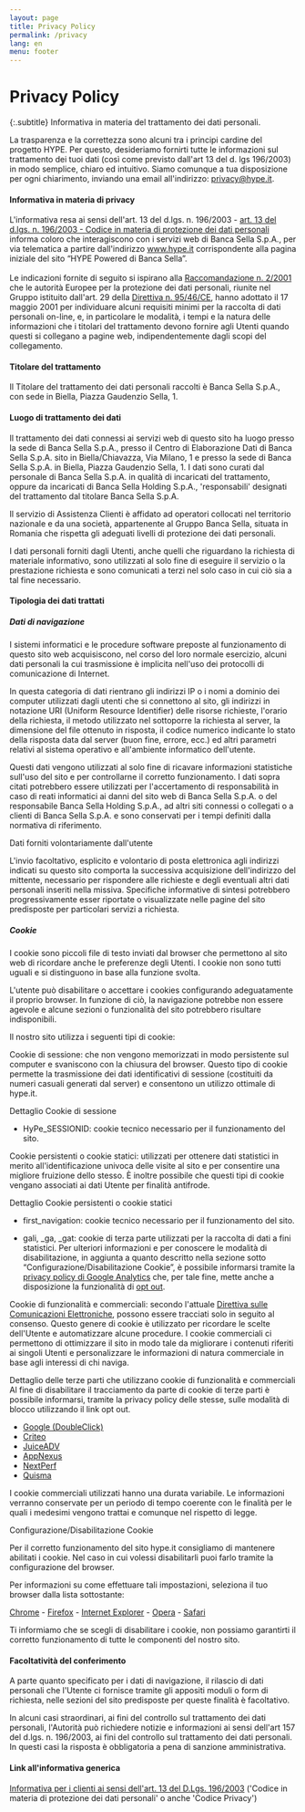 ```yaml
---
layout: page
title: Privacy Policy
permalink: /privacy
lang: en
menu: footer
---
```


# Privacy Policy

{:.subtitle}
Informativa in materia del trattamento dei dati personali.



La trasparenza e la correttezza sono alcuni tra i principi cardine del progetto HYPE. Per questo, desideriamo fornirti tutte le informazioni sul trattamento dei tuoi dati (così come previsto dall'art 13 del d. lgs 196/2003) in modo semplice, chiaro ed intuitivo. Siamo comunque a tua disposizione per ogni chiarimento, inviando una email all'indirizzo: <a href="mailto:privacy@hype.it">privacy@hype.it</a>.

#### Informativa in materia di privacy

L'informativa resa ai sensi dell'art. 13 del d.lgs. n. 196/2003 - <a href="http://www.garanteprivacy.it/web/guest/home/docweb/-/docweb-display/docweb/1311248#articolo13">art. 13 del d.lgs. n. 196/2003 - Codice in materia di protezione dei dati personali</a> informa coloro che interagiscono con i servizi web di Banca Sella S.p.A., per via telematica a partire dall'indirizzo www.hype.it corrispondente alla pagina iniziale del sito “HYPE Powered di Banca Sella”.
<br><br>
Le indicazioni fornite di seguito si ispirano alla <a href="http://www.garanteprivacy.it/web/guest/home/docweb/-/docweb-display/docweb/1609845">Raccomandazione n. 2/2001</a> che le autorità Europee per la protezione dei dati personali, riunite nel Gruppo istituito dall'art. 29 della <a href="http://eur-lex.europa.eu/LexUriServ/LexUriServ.do?uri=CELEX:31995L0046:it:HTML">Direttiva n. 95/46/CE</a>, hanno adottato il 17 maggio 2001 per individuare alcuni requisiti minimi per la raccolta di dati personali on-line, e, in particolare le modalità, i tempi e la natura delle informazioni che i titolari del trattamento devono fornire agli Utenti quando questi si collegano a pagine web, indipendentemente dagli scopi del collegamento.

#### Titolare del trattamento

Il Titolare del trattamento dei dati personali raccolti è Banca Sella S.p.A., con sede in Biella, Piazza Gaudenzio Sella, 1.

#### Luogo di trattamento dei dati

Il trattamento dei dati connessi ai servizi web di questo sito ha luogo presso la sede di Banca Sella S.p.A., presso il Centro di Elaborazione Dati di Banca Sella S.p.A. sito in Biella/Chiavazza, Via Milano, 1 e presso la sede di Banca Sella S.p.A. in Biella, Piazza Gaudenzio Sella, 1. I dati sono curati dal personale di Banca Sella S.p.A. in qualità di incaricati del trattamento, oppure da incaricati di Banca Sella Holding S.p.A., 'responsabili' designati del trattamento dal titolare Banca Sella S.p.A.

Il servizio di Assistenza Clienti è affidato ad operatori collocati nel territorio nazionale e da una società, appartenente al Gruppo Banca Sella, situata in Romania che rispetta gli adeguati livelli di protezione dei dati personali.

I dati personali forniti dagli Utenti, anche quelli che riguardano la richiesta di materiale informativo, sono utilizzati al solo fine di eseguire il servizio o la prestazione richiesta e sono comunicati a terzi nel solo caso in cui ciò sia a tal fine necessario.

#### Tipologia dei dati trattati

##### Dati di navigazione

I sistemi informatici e le procedure software preposte al funzionamento di questo sito web acquisiscono, nel corso del loro normale esercizio, alcuni dati personali la cui trasmissione è implicita nell'uso dei protocolli di comunicazione di Internet.

In questa categoria di dati rientrano gli indirizzi IP o i nomi a dominio dei computer utilizzati dagli utenti che si connettono al sito, gli indirizzi in notazione URI (Uniform Resource Identifier) delle risorse richieste, l'orario della richiesta, il metodo utilizzato nel sottoporre la richiesta al server, la dimensione del file ottenuto in risposta, il codice numerico indicante lo stato della risposta data dal server (buon fine, errore, ecc.) ed altri parametri relativi al sistema operativo e all'ambiente informatico dell'utente.

Questi dati vengono utilizzati al solo fine di ricavare informazioni statistiche sull'uso del sito e per controllarne il corretto funzionamento. I dati sopra citati potrebbero essere utilizzati per l'accertamento di responsabilità in caso di reati informatici ai danni del sito web di Banca Sella S.p.A. o del responsabile Banca Sella Holding S.p.A., ad altri siti connessi o collegati o a clienti di Banca Sella S.p.A. e sono conservati per i tempi definiti dalla normativa di riferimento.

Dati forniti volontariamente dall'utente

L'invio facoltativo, esplicito e volontario di posta elettronica agli indirizzi indicati su questo sito comporta la successiva acquisizione dell'indirizzo del mittente, necessario per rispondere alle richieste e degli eventuali altri dati personali inseriti nella missiva. Specifiche informative di sintesi potrebbero progressivamente esser riportate o visualizzate nelle pagine del sito predisposte per particolari servizi a richiesta.

##### Cookie

I cookie sono piccoli file di testo inviati dal browser che permettono al sito web di ricordare anche le preferenze degli Utenti. I cookie non sono tutti uguali e si distinguono in base alla funzione svolta.

L'utente può disabilitare o accettare i cookies configurando adeguatamente il proprio browser. In funzione di ciò, la navigazione potrebbe non essere agevole e alcune sezioni o funzionalità del sito potrebbero risultare indisponibili.

Il nostro sito utilizza i seguenti tipi di cookie:

Cookie di sessione: che non vengono memorizzati in modo persistente sul computer e svaniscono con la chiusura del browser. Questo tipo di cookie permette la trasmissione dei dati identificativi di sessione (costituiti da numeri casuali generati dal server) e consentono un utilizzo ottimale di hype.it.

Dettaglio Cookie di sessione

- HyPe_SESSIONID: cookie tecnico necessario per il funzionamento del sito.

Cookie persistenti o cookie statici: utilizzati per ottenere dati statistici in merito all'identificazione univoca delle visite al sito e per consentire una migliore fruizione dello stesso. È inoltre possibile che questi tipi di cookie vengano associati ai dati Utente per finalità antifrode.

Dettaglio Cookie persistenti o cookie statici

- first_navigation: cookie tecnico necessario per il funzionamento del sito.

- gali, _ga, _gat: cookie di terza parte utilizzati per la raccolta di dati a fini statistici. Per ulteriori informazioni e per conoscere le modalità di disabilitazione, in aggiunta a quanto descritto nella sezione sotto “Configurazione/Disabilitazione Cookie”, è possibile informarsi tramite la <a href="http://www.google.com/intl/it_ALL/analytics/learn/privacy.html" target="_blank">privacy policy di Google Analytics</a> che, per tale fine, mette anche a disposizione la funzionalità di <a href="https://tools.google.com/dlpage/gaoptout/" target="_blank">opt out</a>.

Cookie di funzionalità e commerciali: secondo l'attuale <a href="http://europa.eu/legislation_summaries/information_society/legislative_framework/l24120_it.htm">Direttiva sulle Comunicazioni Elettroniche</a>, possono essere tracciati solo in seguito al consenso. Questo genere di cookie è utilizzato per ricordare le scelte dell'Utente e automatizzare alcune procedure. I cookie commerciali ci permettono di ottimizzare il sito in modo tale da migliorare i contenuti riferiti ai singoli Utenti e personalizzare le informazioni di natura commerciale in base agli interessi di chi naviga.

Dettaglio delle terze parti che utilizzano cookie di funzionalità e commerciali
Al fine di disabilitare il tracciamento da parte di cookie di terze parti è possibile informarsi, tramite la privacy policy delle stesse, sulle modalità di blocco utilizzando il link opt out.

* <a href="https://www.google.com/settings/ads/plugin" target="_blank">Google (DoubleClick)</a>
* <a href="http://www.criteo.com/it/privacy/" target="_blank">Criteo</a>
* <a href="http://www.juiceadv.com/informativa_rtg.asp" target="_blank">JuiceADV</a>
* <a href="http://www.appnexus.com/en/company/platform-privacy-policy" target="_blank">AppNexus</a>
* <a href="http://www.nextperf.com/privacy/" target="_blank">NextPerf</a>
* <a href="http://privacy.quisma.com/it/cookie/" target="_blank">Quisma</a>

I cookie commerciali utilizzati hanno una durata variabile. Le informazioni verranno conservate per un periodo di tempo coerente con le finalità per le quali i medesimi vengono trattai e comunque nel rispetto di legge.

Configurazione/Disabilitazione Cookie

Per il corretto funzionamento del sito hype.it consigliamo di mantenere abilitati i cookie. Nel caso in cui volessi disabilitarli puoi farlo tramite la configurazione del browser.

Per informazioni su come effettuare tali impostazioni, seleziona il tuo browser dalla lista sottostante:

<a href="https://support.google.com/chrome/answer/95647?hl=it">Chrome</a> - <a href="https://support.mozilla.org/it/kb/Gestione%20dei%20cookie">Firefox</a> - <a href="http://windows.microsoft.com/it-it/internet-explorer/delete-manage-cookies#ie=ie-11">Internet Explorer</a> - <a href="http://help.opera.com/Windows/10.00/it/cookies.html">Opera</a> - <a href="https://support.apple.com/it-it/HT201265">Safari</a>

Ti informiamo che se scegli di disabilitare i cookie, non possiamo garantirti il corretto funzionamento di tutte le componenti del nostro sito.

#### Facoltatività del conferimento

A parte quanto specificato per i dati di navigazione, il rilascio di dati personali che l'Utente ci fornisce tramite gli appositi moduli o form di richiesta, nelle sezioni del sito predisposte per queste finalità è facoltativo.

In alcuni casi straordinari, ai fini del controllo sul trattamento dei dati personali, l'Autorità può richiedere notizie e informazioni ai sensi dell'art 157 del d.lgs. n. 196/2003, ai fini del controllo sul trattamento dei dati personali. In questi casi la risposta è obbligatoria a pena di sanzione amministrativa.

#### Link all'informativa generica

<a href="https://www.sella.it/ita/info/informativa.jsp">Informativa per i clienti ai sensi dell'art. 13 del D.Lgs. 196/2003</a> ('Codice in materia di protezione dei dati personali' o anche 'Codice Privacy')
